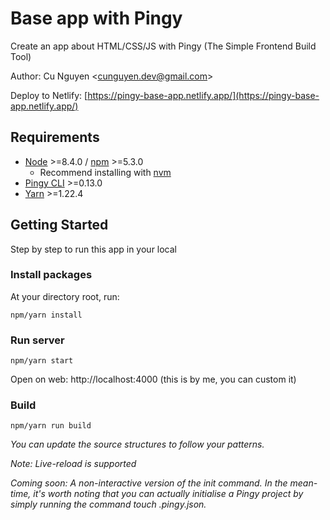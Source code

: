 # Base app with Pingy

Create an app about HTML/CSS/JS with Pingy (The Simple Frontend Build Tool)

Author: Cu Nguyen &lt;[cunguyen.dev@gmail.com](cnguyen.dev@gmail.com)&gt;

Deploy to Netlify: [https://pingy-base-app.netlify.app/](https://pingy-base-app.netlify.app/)

## Requirements

- [Node](https://nodejs.org/en/) &gt;=8.4.0 / [npm](https://www.npmjs.com/) &gt;=5.3.0
  - Recommend installing with [nvm](https://github.com/creationix/nvm)
- [Pingy CLI](https://pin.gy/cli/) &gt;=0.13.0
- [Yarn](https://classic.yarnpkg.com) &gt;=1.22.4

## Getting Started

Step by step to run this app in your local

### Install packages

At your directory root, run:

```
npm/yarn install
```

### Run server

```
npm/yarn start
```

Open on web: http://localhost:4000 (this is by me, you can custom it)

### Build

```
npm/yarn run build
```

_You can update the source structures to follow your patterns._

_Note: Live-reload is supported_

_Coming soon: A non-interactive version of the init command. In the mean-time, it's worth noting that you can actually initialise a Pingy project by simply running the command touch .pingy.json._

